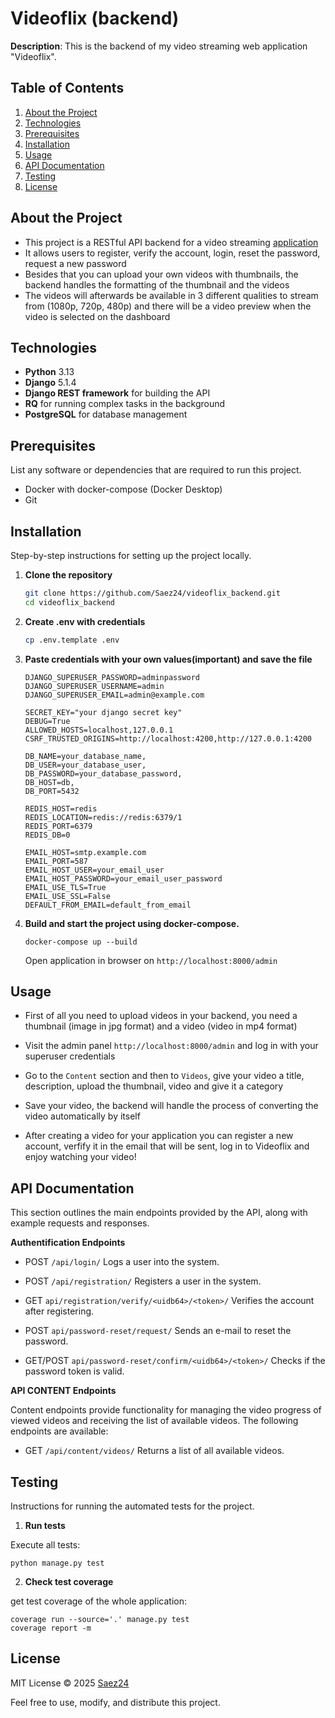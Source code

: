 # Videoflix (backend)

**Description**: This is the backend of my video streaming web application "Videoflix".

## Table of Contents

1. [About the Project](#about-the-project)
2. [Technologies](#technologies)
3. [Prerequisites](#prerequisites)
4. [Installation](#installation)
5. [Usage](#usage)
6. [API Documentation](#api-documentation)
7. [Testing](#testing)
8. [License](#license)

## About the Project

- This project is a RESTful API backend for a video streaming [application](https://github.com/Saez24/Videoflix_Frontend_DA)
- It allows users to register, verify the account, login, reset the password, request a new password
- Besides that you can upload your own videos with thumbnails, the backend handles the formatting of the thumbnail and the videos
- The videos will afterwards be available in 3 different qualities to stream from (1080p, 720p, 480p) and there will be a video preview when the video is selected on the dashboard

## Technologies

- **Python** 3.13
- **Django** 5.1.4
- **Django REST framework** for building the API
- **RQ** for running complex tasks in the background
- **PostgreSQL** for database management

## Prerequisites

List any software or dependencies that are required to run this project.

- Docker with docker-compose (Docker Desktop)
- Git

## Installation

Step-by-step instructions for setting up the project locally.

1. **Clone the repository**

   ```bash
   git clone https://github.com/Saez24/videoflix_backend.git
   cd videoflix_backend

   ```

2. **Create .env with credentials**

   ```bash
   cp .env.template .env

   ```

5. **Paste credentials with your own values(important) and save the file**

   ```bash"
   DJANGO_SUPERUSER_PASSWORD=adminpassword
   DJANGO_SUPERUSER_USERNAME=admin
   DJANGO_SUPERUSER_EMAIL=admin@example.com

   SECRET_KEY="your django secret key"
   DEBUG=True
   ALLOWED_HOSTS=localhost,127.0.0.1
   CSRF_TRUSTED_ORIGINS=http://localhost:4200,http://127.0.0.1:4200

   DB_NAME=your_database_name,
   DB_USER=your_database_user,
   DB_PASSWORD=your_database_password,
   DB_HOST=db,
   DB_PORT=5432

   REDIS_HOST=redis
   REDIS_LOCATION=redis://redis:6379/1
   REDIS_PORT=6379
   REDIS_DB=0

   EMAIL_HOST=smtp.example.com
   EMAIL_PORT=587
   EMAIL_HOST_USER=your_email_user
   EMAIL_HOST_PASSWORD=your_email_user_password
   EMAIL_USE_TLS=True
   EMAIL_USE_SSL=False
   DEFAULT_FROM_EMAIL=default_from_email

    ```    

6. **Build and start the project using docker-compose.**

   ```bash"
   docker-compose up --build

   ```
   Open application in browser on `http://localhost:8000/admin`

## Usage

- First of all you need to upload videos in your backend, you need a thumbnail (image in jpg format) and a video (video in mp4 format)
- Visit the admin panel `http://localhost:8000/admin` and log in with your superuser credentials
- Go to the `Content` section and then to `Videos`, give your video a title, description, upload the thumbnail, video and give it a category
- Save your video, the backend will handle the process of converting the video automatically by itself

- After creating a video for your application you can register a new account, verfify it in the email that will be sent, log in to Videoflix and enjoy watching your video!

## API Documentation

This section outlines the main endpoints provided by the API, along with example requests and responses.

**Authentification Endpoints**

- POST `/api/login/`
  Logs a user into the system.

- POST `/api/registration/`
  Registers a user in the system.

- GET `api/registration/verify/<uidb64>/<token>/`
  Verifies the account after registering.

- POST `api/password-reset/request/`
  Sends an e-mail to reset the password.

- GET/POST `api/password-reset/confirm/<uidb64>/<token>/`
  Checks if the password token is valid.

**API CONTENT Endpoints**

Content endpoints provide functionality for managing the video progress of viewed videos and receiving the list of available videos. The following endpoints are available:

- GET `/api/content/videos/`
  Returns a list of all available videos.


## Testing

Instructions for running the automated tests for the project.

1. **Run tests**

Execute all tests:

    python manage.py test

2. **Check test coverage**

get test coverage of the whole application:

    coverage run --source='.' manage.py test
    coverage report -m

## License

MIT License © 2025 [Saez24](https://github.com/Saez24)

Feel free to use, modify, and distribute this project.